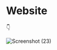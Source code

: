 # Website
<html>

<body>

<p><span>&#128071</p>


</body>
</html>

![Screenshot (23)](https://github.com/user-attachments/assets/e159e5d8-09d4-4a04-9fb2-0eda51a13e76)
